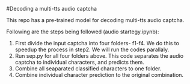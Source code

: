 #Decoding a multi-tts audio captcha

This repo has a pre-trained model for decoding multi-tts audio captcha.

Following are the steps being followed (audio startegy.ipynb):
1. First divide the input captcha into four folders- f1-f4. We do this to speedup the process in step2. We will run the codes parallaly.
2. Run sep.py for all four folders above. This code separates the audio captcha to individual characters, and predicts them.
3. Combine all seaparated classified characters to one folder.
4. Combine individual character prediction to the original combination.
